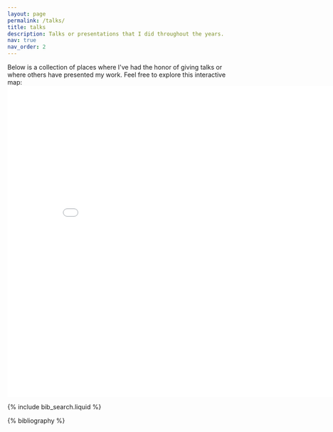 ```yaml
---
layout: page
permalink: /talks/
title: talks
description: Talks or presentations that I did throughout the years. 
nav: true
nav_order: 2
---
```

<p>Below is a collection of places where I've had the honor of giving talks or where others have presented my work. Feel free to explore this interactive map:
<iframe src="/talkmap/map.html" height="700" width="850" style="border:none;"></iframe>


{% include bib_search.liquid %}

<div class="publications">

{% bibliography %}

</div>
